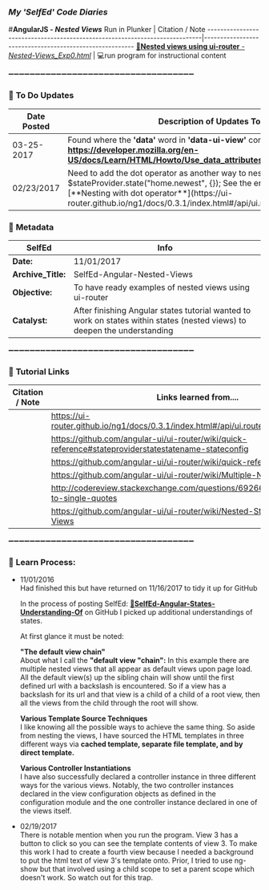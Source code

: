 ### **_My 'SelfEd' Code Diaries_**
#**AngularJS - _Nested Views_**
Run in Plunker | Citation / Note
----------------------------------------------------------------------------|--------------------------------------------------------
[:small_blue_diamond:**Nested views using ui-router** - _Nested-Views_Exp0.html_](https://plnkr.co/edit/x8zGrkmMuajZerl8pS8u?p=preview) | :computer:run program for instructional content


:heavy_minus_sign::heavy_minus_sign::heavy_minus_sign::heavy_minus_sign::heavy_minus_sign::heavy_minus_sign::heavy_minus_sign::heavy_minus_sign::heavy_minus_sign::heavy_minus_sign::heavy_minus_sign::heavy_minus_sign::heavy_minus_sign::heavy_minus_sign::heavy_minus_sign::heavy_minus_sign::heavy_minus_sign::heavy_minus_sign::heavy_minus_sign::heavy_minus_sign::heavy_minus_sign::heavy_minus_sign::heavy_minus_sign::heavy_minus_sign::heavy_minus_sign::heavy_minus_sign::heavy_minus_sign::heavy_minus_sign::heavy_minus_sign::heavy_minus_sign::heavy_minus_sign::heavy_minus_sign::heavy_minus_sign::heavy_minus_sign::heavy_minus_sign:

### :red_circle: **To Do Updates**
**Date Posted**     |  **Description of Updates To Do** 
------------------- | ------------------------------------------------------------------------
03-25-2017          | Found where the **'data'** word in **'data-ui-view'** comes from. See: **https://developer.mozilla.org/en-US/docs/Learn/HTML/Howto/Use_data_attributes**
02/23/2017          | Need to add the dot operator as another way to nest views. An example: $stateProvider.state("home.newest", {}); See the end of this page at this link [**Nesting with dot operator**](https://ui-router.github.io/ng1/docs/0.3.1/index.html#/api/ui.router.state.$stateProvider)


### :arrow_down_small: **Metadata**
**SelfEd**          |  **Info** 
------------------- | ------------------------------------------------------------------------
**Date:**           | 11/01/2017
**Archive_Title:**  | SelfEd-Angular-Nested-Views
**Objective:**      | To have ready examples of nested views using ui-router
**Catalyst:**       | After finishing Angular states tutorial wanted to work on states within states (nested views) to deepen the understanding 

:heavy_minus_sign::heavy_minus_sign::heavy_minus_sign::heavy_minus_sign::heavy_minus_sign::heavy_minus_sign::heavy_minus_sign::heavy_minus_sign::heavy_minus_sign::heavy_minus_sign::heavy_minus_sign::heavy_minus_sign::heavy_minus_sign::heavy_minus_sign::heavy_minus_sign::heavy_minus_sign::heavy_minus_sign::heavy_minus_sign::heavy_minus_sign::heavy_minus_sign::heavy_minus_sign::heavy_minus_sign::heavy_minus_sign::heavy_minus_sign::heavy_minus_sign::heavy_minus_sign::heavy_minus_sign::heavy_minus_sign::heavy_minus_sign::heavy_minus_sign::heavy_minus_sign::heavy_minus_sign::heavy_minus_sign::heavy_minus_sign::heavy_minus_sign:

### :arrow_down_small: **Tutorial Links**
**Citation / Note**   | **Links learned from....**                                                
----------------------|-----------------------
                      | https://ui-router.github.io/ng1/docs/0.3.1/index.html#/api/ui.router.state.$stateProvider
                      | https://github.com/angular-ui/ui-router/wiki/quick-reference#stateproviderstatestatename-stateconfig
                      | https://github.com/angular-ui/ui-router/wiki/quick-reference
                      | https://github.com/angular-ui/ui-router/wiki/Multiple-Named-Views
                      | http://codereview.stackexchange.com/questions/69266/json-conversion-to-single-quotes
                      | https://github.com/angular-ui/ui-router/wiki/Nested-States-&-Nested-Views
           
:heavy_minus_sign::heavy_minus_sign::heavy_minus_sign::heavy_minus_sign::heavy_minus_sign::heavy_minus_sign::heavy_minus_sign::heavy_minus_sign::heavy_minus_sign::heavy_minus_sign::heavy_minus_sign::heavy_minus_sign::heavy_minus_sign::heavy_minus_sign::heavy_minus_sign::heavy_minus_sign::heavy_minus_sign::heavy_minus_sign::heavy_minus_sign::heavy_minus_sign::heavy_minus_sign::heavy_minus_sign::heavy_minus_sign::heavy_minus_sign::heavy_minus_sign::heavy_minus_sign::heavy_minus_sign::heavy_minus_sign::heavy_minus_sign::heavy_minus_sign::heavy_minus_sign::heavy_minus_sign::heavy_minus_sign::heavy_minus_sign::heavy_minus_sign:

### :arrow_down_small: **Learn Process:**

- 11/01/2016    
  Had finished this but have returned on 11/16/2017 to tidy it up for GitHub
    
  In the process of posting SelfEd: [:small_blue_diamond:**SelfEd-Angular-States-Understanding-Of**](https://github.com/BrianHCombes/SelfEd-Tutorials-AngularJS/tree/master/Angular-States-Understanding-Of) on GitHub I picked up additional understandings of states. 

  At first glance it must be noted:

  **"The default view chain"**   
  About what I call the **"default view "chain":** In this example there are multiple nested views that all appear as default views upon page load. All the default view(s) up the sibling chain will show until the first defined url with a backslash is encountered. So if a view has a backslash for its url and that view is a child of a child of a root view, then all the views from the child through the root will show.
       

  **Various Template Source Techniques**   
  I like knowing all the possible ways to achieve the same thing. So aside from nesting the views, I have sourced the HTML templates in three different ways via **cached template, separate file template, and by direct template.** 
 
  **Various Controller Instantiations**   
  I have also successfully declared a controller instance in three different ways for the various views. Notably, the two controller instances declared in the view configuration objects as defined in the configuration module and the one controller instance declared in one of the views itself.
  
- 02/19/2017   
    There is notable mention when you run the program. View 3 has a button to click so you can see the template contents of view 3. To make this work I had to create a fourth view because I needed a background to put the html text of view 3's template onto. Prior, I tried to use ng-show but that involved using a child scope to set a parent scope which doesn't work. So watch out for this trap.

